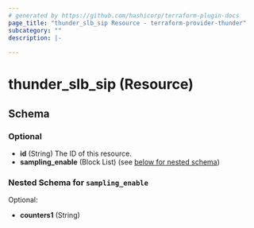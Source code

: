```yaml
---
# generated by https://github.com/hashicorp/terraform-plugin-docs
page_title: "thunder_slb_sip Resource - terraform-provider-thunder"
subcategory: ""
description: |-
  
---
```


# thunder_slb_sip (Resource)





<!-- schema generated by tfplugindocs -->
## Schema

### Optional

- **id** (String) The ID of this resource.
- **sampling_enable** (Block List) (see [below for nested schema](#nestedblock--sampling_enable))

<a id="nestedblock--sampling_enable"></a>
### Nested Schema for `sampling_enable`

Optional:

- **counters1** (String)


